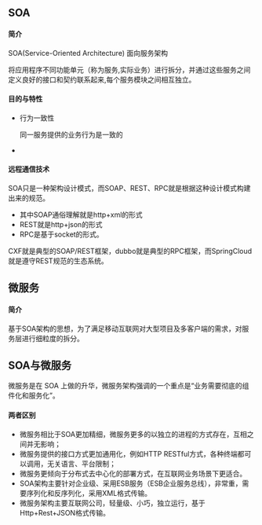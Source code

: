 ## SOA

#### 简介

SOA(Service-Oriented Architecture)  面向服务架构

将应用程序不同功能单元（称为服务,实际业务）进行拆分，并通过这些服务之间定义良好的接口和契约联系起来,每个服务模块之间相互独立。



####  目的与特性

- 行为一致性

  同一服务提供的业务行为是一致的

- 

#### 远程通信技术

SOA只是一种架构设计模式，而SOAP、REST、RPC就是根据这种设计模式构建出来的规范。
- 其中SOAP通俗理解就是http+xml的形式
- REST就是http+json的形式
- RPC是基于socket的形式。

CXF就是典型的SOAP/REST框架，dubbo就是典型的RPC框架，而SpringCloud就是遵守REST规范的生态系统。

## 微服务

#### 简介

 基于SOA架构的思想，为了满足移动互联网对大型项目及多客户端的需求，对服务层进行细粒度的拆分。



## SOA与微服务

微服务是在 SOA 上做的升华，微服务架构强调的一个重点是“业务需要彻底的组件化和服务化”。

#### 两者区别

-  微服务相比于SOA更加精细，微服务更多的以独立的进程的方式存在，互相之间并无影响；
-  微服务提供的接口方式更加通用化，例如HTTP RESTful方式，各种终端都可以调用，无关语言、平台限制；
-  微服务更倾向于分布式去中心化的部署方式，在互联网业务场景下更适合。
-  SOA架构主要针对企业级、采用ESB服务（ESB企业服务总线），非常重，需要序列化和反序列化，采用XML格式传输。
-  微服务架构主要互联网公司，轻量级、小巧，独立运行，基于Http+Rest+JSON格式传输。

[做了那么多架构，你真的懂 SOA 了吗？]: https://zhuanlan.zhihu.com/p/126594363

[SOA与微服务]: https://www.cnblogs.com/wwct/p/12952222.html

